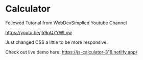 # Calculator

Followed Tutorial from WebDevSimplied Youtube Channel

https://youtu.be/j59qQ7YWLxw

Just changed CSS a little to be more responsive.

Check out live demo here:
https://js-calculator-318.netlify.app/
